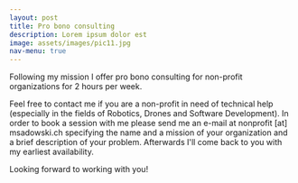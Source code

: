 ```yaml
---
layout: post
title: Pro bono consulting
description: Lorem ipsum dolor est
image: assets/images/pic11.jpg
nav-menu: true
---
```


Following my mission I offer pro bono consulting for non-profit organizations for 2 hours per week.

Feel free to contact me if you are a non-profit in need of technical help (especially in the fields of Robotics, Drones and Software Development).
In order to book a session with me please send me an e-mail at nonprofit [at] msadowski.ch specifying the name and a mission of your organization and a brief description of your problem. Afterwards I'll come back to you with my earliest availability.

Looking forward to working with you!
 